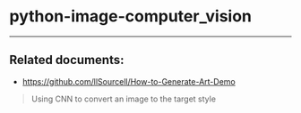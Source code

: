 # python-image-computer_vision
***
## Related documents:
* https://github.com/llSourcell/How-to-Generate-Art-Demo
> Using CNN to convert an image to the target style
